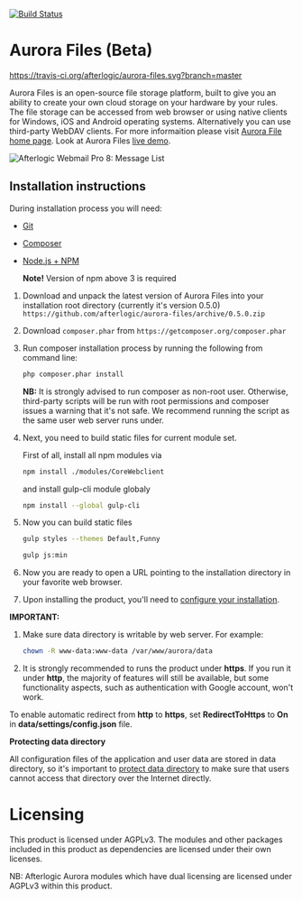 [![Build Status](https://travis-ci.org/afterlogic/webmail-lite-8.svg?branch=master)](https://travis-ci.org/afterlogic/webmail-lite-8)

# Aurora Files (Beta)

https://travis-ci.org/afterlogic/aurora-files.svg?branch=master

Aurora Files is an open-source file storage platform, built to give you an ability to create your own cloud storage on your hardware by your rules. The file storage can be accessed from web browser or using native clients for Windows, iOS and Android operating systems. Alternatively you can use third-party WebDAV clients. For more informaition please visit [Aurora File home page](https://afterlogic.org/aurora-files).
Look at Aurora Files [live demo](http://aurora-files.afterlogic.com/).

![Afterlogic Webmail Pro 8: Message List](https://afterlogic.org/images/products/aurora-files/aurora-files-folder-list.png)

## Installation instructions

During installation process you will need:
* [Git](https://git-scm.com/downloads)
* [Composer](https://getcomposer.org/download/)
* [Node.js + NPM](https://nodejs.org/en/)
    
    **Note!** Version of npm above 3 is required

1. Download and unpack the latest version of Aurora Files into your installation root directory (currently it's version 0.5.0)
`https://github.com/afterlogic/aurora-files/archive/0.5.0.zip`

2. Download `composer.phar` from `https://getcomposer.org/composer.phar`

3. Run composer installation process by running the following from command line:
    ```bash
    php composer.phar install
    ```

    **NB:** It is strongly advised to run composer as non-root user. Otherwise, third-party scripts will be run with root permissions and composer issues a warning that it's not safe. We recommend running the script as the same user web server runs under.

5. Next, you need to build static files for current module set.

    First of all, install all npm modules via
    ```bash
    npm install ./modules/CoreWebclient
    ```
    and install gulp-cli module globaly 
    ```bash
    npm install --global gulp-cli
    ```

6. Now you can build static files
    ```bash
    gulp styles --themes Default,Funny
    ```

    ```bash
    gulp js:min
    ```
  
7. Now you are ready to open a URL pointing to the installation directory in your favorite web browser.

8. Upon installing the product, you'll need to [configure your installation](https://afterlogic.com/docs/aurora-files/configuration).


**IMPORTANT:**

1. Make sure data directory is writable by web server. For example:
    ```bash
    chown -R www-data:www-data /var/www/aurora/data
    ```

2. It is strongly recommended to runs the product under **https**. If you run it under **http**, the majority of features will still be available, but some functionality aspects, such as authentication with Google account, won't work.

To enable automatic redirect from **http** to **https**, set **RedirectToHttps** to **On** in **data/settings/config.json** file.

**Protecting data directory**

All configuration files of the application and user data are stored in data directory, so it's important to [protect data directory](https://afterlogic.com/docs/aurora-files/security/protecting-data-directory) to make sure that users cannot access that directory over the Internet directly. 

# Licensing
This product is licensed under AGPLv3. The modules and other packages included in this product as dependencies are licensed under their own licenses.

NB: Afterlogic Aurora modules which have dual licensing are licensed under AGPLv3 within this product.
